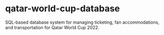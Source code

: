 # qatar-world-cup-database
SQL-based database system for managing ticketing, fan accommodations, and transportation for Qatar World Cup 2022.
